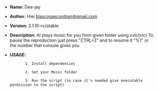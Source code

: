 * **Name:** Dee-jay

* **Author:** Hiei <blascogasconiban@gmail.com>

* **Version:** 2.1.10-rc/stable

* **Description:**
              AI plays music for you from given folder using cvlc(vlc)
	      To pause the reproduction just press "CTRL+Z" and to resume it "%1" or the number that console gives you
* **USAGE:**

             1. Install dependencies

             2. Set your Music folder

             3. Run the script (in case it's needed give executable permission to the script)
